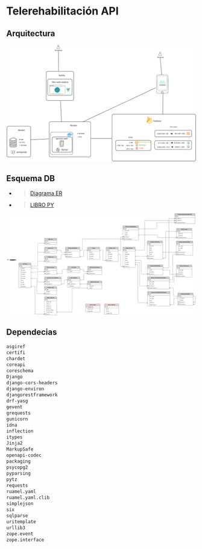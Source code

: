 # Telerehabilitación API


## Arquitectura

![Base de datos](arch.svg "Optional title text")

## Esquema DB

* > [Diagrama ER](https://drive.google.com/file/d/11CthVkQSIoFV-ixqy66K8xz2x26dKVao/view?usp=sharing) 

* > [LIBRO PY](https://aprendepython.es/core/introduction/)


![Base de datos](ER.svg "Optional title text")

## Dependecias

```code
asgiref
certifi
chardet
coreapi
coreschema
Django
django-cors-headers
django-environ
djangorestframework
drf-yasg
gevent
grequests
gunicorn
idna
inflection
itypes
Jinja2
MarkupSafe
openapi-codec
packaging
psycopg2
pyparsing
pytz
requests
ruamel.yaml
ruamel.yaml.clib
simplejson
six
sqlparse
uritemplate
urllib3
zope.event
zope.interface
```

